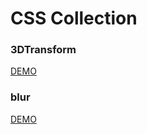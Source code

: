 # CSS Collection
### 3DTransform
[DEMO](https://darylxyx.github.io/Demo/3DTransform/)

### blur
[DEMO](https://darylxyx.github.io/Demo/blur/)
